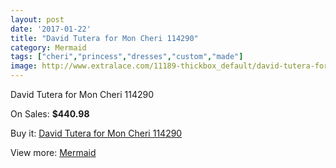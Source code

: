 ```yaml
---
layout: post
date: '2017-01-22'
title: "David Tutera for Mon Cheri 114290"
category: Mermaid
tags: ["cheri","princess","dresses","custom","made"]
image: http://www.extralace.com/11189-thickbox_default/david-tutera-for-mon-cheri-114290.jpg
---
```

David Tutera for Mon Cheri 114290

On Sales: **$440.98**
<a href="https://www.extralace.com/mermaid/5272-david-tutera-for-mon-cheri-114290.html"><amp-img layout="responsive" width="600" height="600" src="//www.extralace.com/11189-thickbox_default/david-tutera-for-mon-cheri-114290.jpg" alt="David Tutera for Mon Cheri 114290 0" /></a>
<a href="https://www.extralace.com/mermaid/5272-david-tutera-for-mon-cheri-114290.html"><amp-img layout="responsive" width="600" height="600" src="//www.extralace.com/11190-thickbox_default/david-tutera-for-mon-cheri-114290.jpg" alt="David Tutera for Mon Cheri 114290 1" /></a>

Buy it: [David Tutera for Mon Cheri 114290](https://www.extralace.com/mermaid/5272-david-tutera-for-mon-cheri-114290.html "David Tutera for Mon Cheri 114290")

View more: [Mermaid](https://www.extralace.com/5-mermaid "Mermaid")